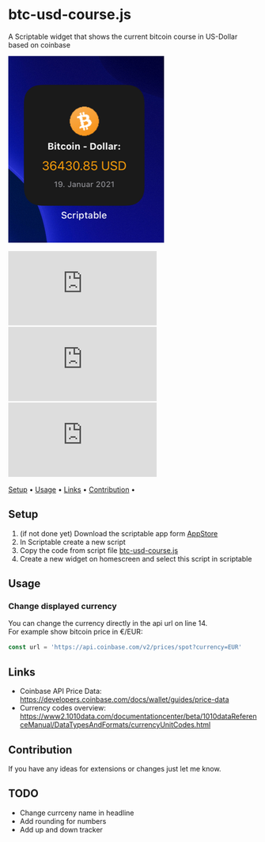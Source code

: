 # btc-usd-course.js
 A Scriptable widget that shows the current bitcoin course in US-Dollar based on coinbase

 ![bitcoin-usd-course-widget-small](img/bitcoin-usd-course-widget-small.png)

 ![GitHub last commit](https://img.shields.io/github/last-commit/wickenico/btc-usd-course.js) ![GitHub commit activity](https://img.shields.io/github/commit-activity/y/wickenico/btc-usd-course.js)
 ![Visits Badge](https://badges.pufler.dev/visits/wickenico/btc-usd-course.js)

 <p>
   <a href="#setup">Setup</a> •
   <a href="#usage">Usage</a> •
   <a href="#links">Links</a> •
   <a href="#contribution">Contribution</a> •
 </p>

 ## Setup

 1. (if not done yet) Download the scriptable app form [AppStore](https://apps.apple.com/de/app/scriptable/id1405459188)
 2. In Scriptable create a new script
 3. Copy the code from script file [btc-usd-course.js](https://github.com/wickenico/btc-usd-course.js/blob/main/btc-usd-course.js)
 4. Create a new widget on homescreen and select this script in scriptable

 ## Usage
 ### Change displayed currency

 You can change the currency directly in the api url on line 14. <br>
 For example show bitcoin price in €/EUR:

 ```javascript
 const url = 'https://api.coinbase.com/v2/prices/spot?currency=EUR'
 ```

 ## Links
 - Coinbase API Price Data: https://developers.coinbase.com/docs/wallet/guides/price-data
 - Currency codes overview: https://www2.1010data.com/documentationcenter/beta/1010dataReferenceManual/DataTypesAndFormats/currencyUnitCodes.html


 ## Contribution

 If you have any ideas for extensions or changes just let me know.

 ## TODO

 - Change currceny name in headline
 - Add rounding for numbers
 - Add up and down tracker
